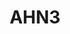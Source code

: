 ---
schema: default
title: AHN3
organization: Rijkswaterstaat
notes: "Actual heights in the Netherlands.  \r\n</br>\r\nAbove links will redirect you the the PDOK website.\r\n\r\n<h3>New heading will it work o rnot</h3>\r\n\r\nHeysjs"
resources:
  - name: 2m DEM
    url: 'https://www.pdok.nl/nl/ahn3-downloads'
    format: geotiff
  - name: 5m DEM
    url: 'https://www.pdok.nl/nl/ahn3-downloads'
    format: geotiff
  - name: LAZ
    url: 'https://www.pdok.nl/nl/ahn3-downloads'
    format: laz
license: ''
category:
  - Elevation
  - Pointclouds
---